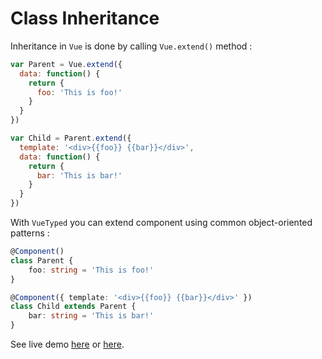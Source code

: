 # Class Inheritance

Inheritance in `Vue` is done by calling `Vue.extend()` method : 

```javascript
var Parent = Vue.extend({
  data: function() {
    return {
      foo: 'This is foo!'
    }
  }
})

var Child = Parent.extend({
  template: '<div>{{foo}} {{bar}}</div>',
  data: function() {
    return {
      bar: 'This is bar!'
    }
  }
})
```

With `VueTyped` you can extend component using common object-oriented patterns :

```typescript
@Component()
class Parent {
    foo: string = 'This is foo!'
} 

@Component({ template: '<div>{{foo}} {{bar}}</div>' })
class Child extends Parent {
    bar: string = 'This is bar!'
}
```  

See live demo [here](http://embed.plnkr.co/3o8enK/) or [here](http://embed.plnkr.co/S3XEbG/).